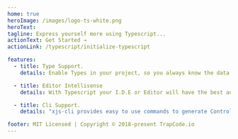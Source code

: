 ```yaml
---
home: true
heroImage: /images/logo-ts-white.png
heroText: 
tagline: Express yourself more using Typescript...
actionText: Get Started →
actionLink: /typescript/initialize-typescript

features:
  - title: Type Support.
    details: Enable Types in your project, so you always know the data you are working with.

  - title: Editor Intellisense
    details: With Typescript your I.D.E or Editor will have the best autocomplete support.

  - title: Cli Support.
    details: "xjs-cli provides easy to use commands to generate Controllers, Middlewares, Views e.t.c with Typescript factory files."

footer: MIT Licensed | Copyright © 2018-present TrapCode.io
---
```

